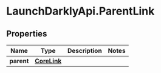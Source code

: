 # LaunchDarklyApi.ParentLink

## Properties

Name | Type | Description | Notes
------------ | ------------- | ------------- | -------------
**parent** | [**CoreLink**](CoreLink.md) |  | 


